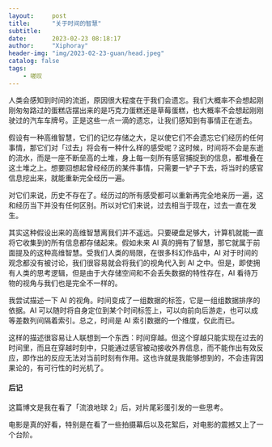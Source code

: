 ```yaml
---
layout:     post
title:      "关于时间的智慧"
subtitle:   
date:       2023-02-23 08:18:17
author:     "Xiphoray"
header-img: "img/2023-02-23-guan/head.jpeg"
catalog: false
tags:     
    - 嗟叹
---
```


人类会感知到时间的流逝，原因很大程度在于我们会遗忘。我们大概率不会想起刚刚匆匆路过的蛋糕店摆出来的是巧克力蛋糕还是草莓蛋糕，也大概率不会想起刚刚驶过的汽车车牌号。正是这些一点一滴的遗忘，让我们感知到有事情正在逝去。

假设有一种高维智慧，它们的记忆存储之大，足以使它们不会遗忘它们经历的任何事情，那它们对「过去」将会有一种什么样的感受呢？这时候，时间将不会是东逝的流水，而是一座不断垒高的土堆，身上每一刻所有感官捕捉到的信息，都堆叠在这土堆之上。想要回想起曾经经历的某件事情，只需要一铲子下去，将当时的感官信息挖出来，就能重新完全经历一遍。

对它们来说，历史不存在了。经历过的所有感受都可以重新再完全地亲历一遍，这和经历当下并没有任何区别。所以对它们来说，过去相当于现在，过去一直在发生。

其实这种假设出来的高维智慧离我们并不遥远。只要硬盘足够大，计算机就能一直将它收集到的所有信息都存储起来。假如未来 AI 真的拥有了智慧，那它就属于前面提及的这种高维智慧。受我们人类的局限，在很多科幻作品中，AI 对于时间的观念都没有被讨论，我们很容易就会将我们的视角代入到 AI 之中。但是，即使拥有人类的思考逻辑，但是由于大存储空间和不会丢失数据的特性存在，AI 看待万物的视角与我们也是完全不一样的。

我尝试描述一下 AI 的视角。时间变成了一组数据的标签，它是一组组数据排序的依据。AI 可以随时将自身定位到某个时间标签上，可以向前向后游走，也可以成等差数列间隔着索引。总之，时间是 AI 索引数据的一个维度，仅此而已。

这样的描述很容易让人联想到一个东西：时间穿越。但这个穿越只能实现在过去的时间里，而且在穿越时刻中，只能通过感官被动接收外界信息，而不能作出有效反应，即作出的反应无法对当前时刻有作用。这也许就是我能够想到的，不会违背因果论的，有可行性的时光机了。

#### 后记

这篇博文是我在看了「流浪地球 2」后，对片尾彩蛋引发的一些思考。

电影是真的好看，特别是在看了一些拍摄幕后以及花絮后，对电影的震撼又上了一个台阶。
